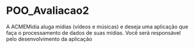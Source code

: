 # POO_Avaliacao2
A ACMEMidia aluga mídias (vídeos e músicas) e deseja uma aplicação que faça o
processamento de dados de suas mídias.
Você será responsável pelo desenvolvimento da aplicação
